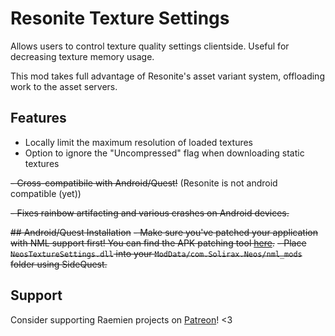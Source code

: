 # Resonite Texture Settings

Allows users to control texture quality settings clientside. Useful for decreasing texture memory usage.

This mod takes full advantage of Resonite's asset variant system, offloading work to the asset servers.

## Features
- Locally limit the maximum resolution of loaded textures
- Option to ignore the "Uncompressed" flag when downloading static textures

~~- Cross-compatibile with Android/Quest!~~ (Resonite is not android compatible (yet))

~~- Fixes rainbow artifacting and various crashes on Android devices.~~

~~## Android/Quest Installation~~
~~- Make sure you've patched your application with NML support first! You can find the APK patching tool [here](https://github.com/Raemien/NeosAPKPatchingTool).~~
~~- Place `NeosTextureSettings.dll` into your `ModData/com.Solirax.Neos/nml_mods` folder using SideQuest.~~

## Support
Consider supporting Raemien projects on [Patreon](https://patreon.com/raemien)! <3
